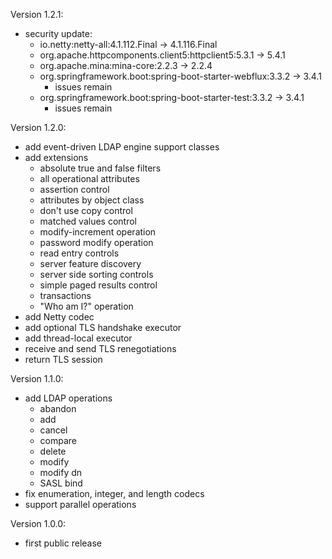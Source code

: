 Version 1.2.1:
- security update:
  - io.netty:netty-all:4.1.112.Final -> 4.1.116.Final
  - org.apache.httpcomponents.client5:httpclient5:5.3.1 -> 5.4.1
  - org.apache.mina:mina-core:2.2.3 -> 2.2.4
  - org.springframework.boot:spring-boot-starter-webflux:3.3.2 -> 3.4.1
    - issues remain
  - org.springframework.boot:spring-boot-starter-test:3.3.2 -> 3.4.1
    - issues remain

Version 1.2.0:
- add event-driven LDAP engine support classes
- add extensions
  - absolute true and false filters
  - all operational attributes
  - assertion control
  - attributes by object class
  - don't use copy control
  - matched values control
  - modify-increment operation
  - password modify operation
  - read entry controls
  - server feature discovery
  - server side sorting controls
  - simple paged results control
  - transactions
  - "Who am I?" operation
- add Netty codec
- add optional TLS handshake executor
- add thread-local executor
- receive and send TLS renegotiations
- return TLS session

Version 1.1.0:
- add LDAP operations
  - abandon
  - add
  - cancel
  - compare
  - delete
  - modify
  - modify dn
  - SASL bind
- fix enumeration, integer, and length codecs
- support parallel operations

Version 1.0.0:
- first public release
